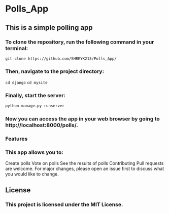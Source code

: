 # Polls_App

## This is a simple polling app 

### To clone the repository, run the following command in your terminal:
```
git clone https://github.com/SHREYK213/Polls_App/
```

### Then, navigate to the project directory:
```cd django```
```cd mysite```

### Finally, start the server:
```bash
python manage.py runserver
```

### Now you can access the app in your web browser by going to http://localhost:8000/polls/.

### Features
### This app allows you to:

Create polls
Vote on polls
See the results of polls
Contributing
Pull requests are welcome. For major changes, please open an issue first to discuss what you would like to change.

## License
### This project is licensed under the MIT License.
